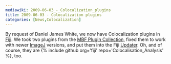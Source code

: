 ```yaml
---
mediawiki: 2009-06-03_-_Colocalization_plugins
title: 2009-06-03 - Colocalization plugins
categories: [News,Colocalization]
---
```


By request of Daniel James White, we now have Colocalization plugins in [Fiji](/software/fiji). We took two plugins from the [MBF Plugin Collection](/software/mbf-imagej), fixed them to work with newer [ImageJ](/software/imagej) versions, and put them into the Fiji [Updater](/plugins/updater). Oh, and of course, they are {% include github org='fiji' repo='Colocalisation\_Analysis' %}, too.

 
